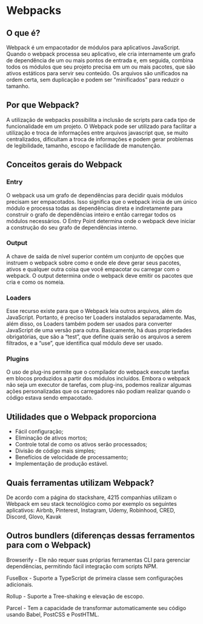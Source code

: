 # Webpacks

## O que é?

Webpack é um empacotador de módulos para aplicativos JavaScript. Quando o webpack processa seu aplicativo, ele cria internamente um grafo de dependência de um ou mais pontos de entrada e, em seguida, combina todos os módulos que seu projeto precisa em um ou mais pacotes, que são ativos estáticos para servir seu conteúdo. Os arquivos são unificados na ordem certa, sem duplicação e podem ser "minificados" para reduzir o tamanho.

## Por que Webpack?

A utilização de webpacks possibilita a inclusão de scripts para cada tipo de funcionalidade em um projeto. O Webpack pode ser utilizado para facilitar a utilização e troca de informações entre arquivos javascript que, se muito centralizados, dificultam a troca de informações e podem gerar problemas de legibilidade, tamanho, escopo e facilidade de manutenção.

## Conceitos gerais do Webpack

### Entry

O webpack usa um grafo de dependências para decidir quais módulos precisam ser empacotados. Isso significa que o webpack inicia de um único módulo e processa todas as dependências direta e indiretamente para construir o grafo de dependências inteiro e então carregar todos os módulos necessários. O Entry Point determina onde o webpack deve iniciar a construção do seu grafo de dependências interno.

### Output

A chave de saída de nível superior contém um conjunto de opções que instruem o webpack sobre como e onde ele deve gerar seus pacotes, ativos e qualquer outra coisa que você empacotar ou carregar com o webpack. O output determina onde o webpack deve emitir os pacotes que cria e como os nomeia.

### Loaders

Esse recurso existe para que o Webpack leia outros arquivos, além do JavaScript. Portanto, é preciso ter Loaders instalados separadamente. Mas, além disso, os Loaders também podem ser usados para converter JavaScript de uma versão para outra. Basicamente, há duas propriedades obrigatórias, que são a “test”, que define quais serão os arquivos a serem filtrados, e a “use”, que identifica qual módulo deve ser usado.

### Plugins

O uso de plug-ins permite que o compilador do webpack execute tarefas em blocos produzidos a partir dos módulos incluídos. Embora o webpack não seja um executor de tarefas, com plug-ins, podemos realizar algumas ações personalizadas que os carregadores não podiam realizar quando o código estava sendo empacotado.

## Utilidades que o Webpack proporciona

- Fácil configuração;
- Eliminação de ativos mortos;
- Controle total de como os ativos serão processados;
- Divisão de código mais simples;
- Benefícios de velocidade de processamento;
- Implementação de produção estável.

## Quais ferramentas utilizam Webpack?

De acordo com a página do stackshare, 4215 companhias utilizam o Webpack em seu stack tecnológico como por exemplo os seguintes aplicativos: Airbnb, Pinterest, Instagram, Udemy, Robinhood, CRED, Discord, Glovo, Kavak

## Outros bundlers (diferenças dessas ferramentos para com o Webpack)

Browserify - Ele não requer suas próprias ferramentas CLI para gerenciar dependências, permitindo fácil integração com scripts NPM.

FuseBox - Suporte a TypeScript de primeira classe sem configurações adicionais.

Rollup - Suporte a Tree-shaking e elevação de escopo.

Parcel - Tem a capacidade de transformar automaticamente seu código usando Babel, PostCSS e PostHTML.
